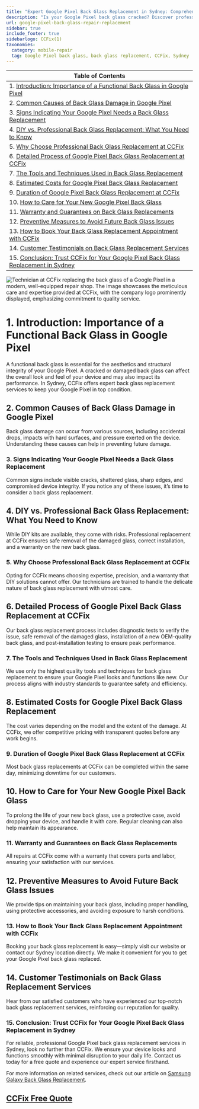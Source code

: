 ```yaml
---
title: "Expert Google Pixel Back Glass Replacement in Sydney: Comprehensive Guide by CCFix"
description: "Is your Google Pixel back glass cracked? Discover professional back glass replacement services at CCFix in Sydney. Get a free quote today!"
url: google-pixel-back-glass-repair-replacement
sidebar: true
include_footer: true
sidebarlogo: CCFix(1)
taxonomies:
  category: mobile-repair
  tag: Google Pixel back glass, back glass replacement, CCFix, Sydney
---
```


| **Table of Contents**                                               |
|---------------------------------------------------------------------|
| 1. [Introduction: Importance of a Functional Back Glass in Google Pixel](#1-introduction-importance-of-a-functional-back-glass-in-google-pixel) |
| 2. [Common Causes of Back Glass Damage in Google Pixel](#2-common-causes-of-back-glass-damage-in-google-pixel) |
| 3. [Signs Indicating Your Google Pixel Needs a Back Glass Replacement](#3-signs-indicating-your-google-pixel-needs-a-back-glass-replacement) |
| 4. [DIY vs. Professional Back Glass Replacement: What You Need to Know](#4-diy-vs-professional-back-glass-replacement-what-you-need-to-know) |
| 5. [Why Choose Professional Back Glass Replacement at CCFix](#5-why-choose-professional-back-glass-replacement-at-ccfix) |
| 6. [Detailed Process of Google Pixel Back Glass Replacement at CCFix](#6-detailed-process-of-google-pixel-back-glass-replacement-at-ccfix) |
| 7. [The Tools and Techniques Used in Back Glass Replacement](#7-the-tools-and-techniques-used-in-back-glass-replacement) |
| 8. [Estimated Costs for Google Pixel Back Glass Replacement](#8-estimated-costs-for-google-pixel-back-glass-replacement) |
| 9. [Duration of Google Pixel Back Glass Replacement at CCFix](#9-duration-of-google-pixel-back-glass-replacement-at-ccfix) |
| 10. [How to Care for Your New Google Pixel Back Glass](#10-how-to-care-for-your-new-google-pixel-back-glass) |
| 11. [Warranty and Guarantees on Back Glass Replacements](#11-warranty-and-guarantees-on-back-glass-replacements) |
| 12. [Preventive Measures to Avoid Future Back Glass Issues](#12-preventive-measures-to-avoid-future-back-glass-issues) |
| 13. [How to Book Your Back Glass Replacement Appointment with CCFix](#13-how-to-book-your-back-glass-replacement-appointment-with-ccfix) |
| 14. [Customer Testimonials on Back Glass Replacement Services](#14-customer-testimonials-on-back-glass-replacement-services) |
| 15. [Conclusion: Trust CCFix for Your Google Pixel Back Glass Replacement in Sydney](#15-conclusion-trust-ccfix-for-your-google-pixel-back-glass-replacement-in-sydney) |


![Technician at CCFix replacing the back glass of a Google Pixel in a modern, well-equipped repair shop. The image showcases the meticulous care and expertise provided at CCFix, with the company logo prominently displayed, emphasizing commitment to quality service.](/images/ccfix-google-pixel-back-glass-replacement.webp "CCFix technician replacing a Google Pixel back glass, demonstrating detailed repair work in a clean, professional environment.")

# **1. Introduction: Importance of a Functional Back Glass in Google Pixel**
A functional back glass is essential for the aesthetics and structural integrity of your Google Pixel. A cracked or damaged back glass can affect the overall look and feel of your device and may also impact its performance. In Sydney, CCFix offers expert back glass replacement services to keep your Google Pixel in top condition.

## **2. Common Causes of Back Glass Damage in Google Pixel**
Back glass damage can occur from various sources, including accidental drops, impacts with hard surfaces, and pressure exerted on the device. Understanding these causes can help in preventing future damage.

### **3. Signs Indicating Your Google Pixel Needs a Back Glass Replacement**
Common signs include visible cracks, shattered glass, sharp edges, and compromised device integrity. If you notice any of these issues, it’s time to consider a back glass replacement.

## **4. DIY vs. Professional Back Glass Replacement: What You Need to Know**
While DIY kits are available, they come with risks. Professional replacement at CCFix ensures safe removal of the damaged glass, correct installation, and a warranty on the new back glass.

### **5. Why Choose Professional Back Glass Replacement at CCFix**
Opting for CCFix means choosing expertise, precision, and a warranty that DIY solutions cannot offer. Our technicians are trained to handle the delicate nature of back glass replacement with utmost care.

## **6. Detailed Process of Google Pixel Back Glass Replacement at CCFix**
Our back glass replacement process includes diagnostic tests to verify the issue, safe removal of the damaged glass, installation of a new OEM-quality back glass, and post-installation testing to ensure peak performance.

### **7. The Tools and Techniques Used in Back Glass Replacement**
We use only the highest quality tools and techniques for back glass replacement to ensure your Google Pixel looks and functions like new. Our process aligns with industry standards to guarantee safety and efficiency.

## **8. Estimated Costs for Google Pixel Back Glass Replacement**
The cost varies depending on the model and the extent of the damage. At CCFix, we offer competitive pricing with transparent quotes before any work begins.

### **9. Duration of Google Pixel Back Glass Replacement at CCFix**
Most back glass replacements at CCFix can be completed within the same day, minimizing downtime for our customers.

## **10. How to Care for Your New Google Pixel Back Glass**
To prolong the life of your new back glass, use a protective case, avoid dropping your device, and handle it with care. Regular cleaning can also help maintain its appearance.

### **11. Warranty and Guarantees on Back Glass Replacements**
All repairs at CCFix come with a warranty that covers parts and labor, ensuring your satisfaction with our services.

## **12. Preventive Measures to Avoid Future Back Glass Issues**
We provide tips on maintaining your back glass, including proper handling, using protective accessories, and avoiding exposure to harsh conditions.

### **13. How to Book Your Back Glass Replacement Appointment with CCFix**
Booking your back glass replacement is easy—simply visit our website or contact our Sydney location directly. We make it convenient for you to get your Google Pixel back glass replaced.

## **14. Customer Testimonials on Back Glass Replacement Services**
Hear from our satisfied customers who have experienced our top-notch back glass replacement services, reinforcing our reputation for quality.

### **15. Conclusion: Trust CCFix for Your Google Pixel Back Glass Replacement in Sydney**
For reliable, professional Google Pixel back glass replacement services in Sydney, look no further than CCFix. We ensure your device looks and functions smoothly with minimal disruption to your daily life. Contact us today for a free quote and experience our expert service firsthand.


For more information on related services, check out our article on [Samsung Galaxy Back Glass Replacement](https://ccfix.com.au/samsung-galaxy-back-glass-replacement).

 ## [CCFix Free Quote](https://form.jotform.com/241402975332857)
